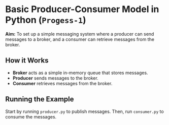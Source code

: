 # Basic Producer-Consumer Model in Python (`Progess-1`)

**Aim:**  To set up a simple messaging system where a producer can send messages to a broker, and a consumer can retrieve messages from the broker.

## How it Works

- **Broker** acts as a simple in-memory queue that stores messages.
- **Producer** sends messages to the broker.
- **Consumer** retrieves messages from the broker.

## Running the Example
Start by running `producer.py` to publish messages.
Then, run `consumer.py` to consume the messages.
